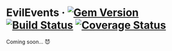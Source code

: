 # EvilEvents &middot; [![Gem Version](https://badge.fury.io/rb/evil_events.svg)](https://badge.fury.io/rb/evil_events) [![Build Status](https://travis-ci.org/0exp/evil_events.svg?branch=master)](https://travis-ci.org/0exp/evil_events) [![Coverage Status](https://coveralls.io/repos/github/0exp/evil_events/badge.svg?branch=master)](https://coveralls.io/github/0exp/evil_events?branch=master)

Coming soon... :smiling_imp:
